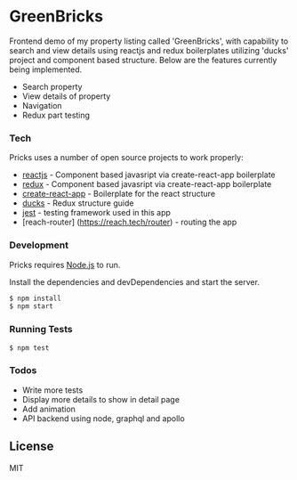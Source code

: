 # GreenBricks

Frontend demo of my property listing called 'GreenBricks', with capability to search and view details using reactjs and redux boilerplates utilizing 'ducks' project and component based structure. Below are the features currently being implemented. 

  - Search property
  - View details of property
  - Navigation
  - Redux part testing


### Tech

Pricks uses a number of open source projects to work properly:

* [reactjs](https://reactjs.org/) - Component based javasript via create-react-app boilerplate
* [redux](https://redux.js.org) - Component based javasript via create-react-app boilerplate
* [create-react-app](https://www.npmjs.com/package/create-react-app) - Boilerplate for the react structure 
* [ducks](https://github.com/erikras/ducks-modular-redux) - Redux structure guide
* [jest](https://jestjs.io/) - testing framework used in this app
* [reach-router] (https://reach.tech/router) - routing the app

### Development

Pricks requires [Node.js](https://nodejs.org/) to run.

Install the dependencies and devDependencies and start the server.

```sh
$ npm install
$ npm start
```

### Running Tests

```sh
$ npm test
```

### Todos

 - Write more tests
 - Display more details to show in detail page
 - Add animation
 - API backend using node, graphql and apollo

License
----

MIT

